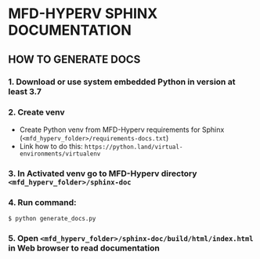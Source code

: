 # MFD-HYPERV SPHINX DOCUMENTATION

## HOW TO GENERATE DOCS
### 1. Download or use system embedded Python in version at least 3.7
### 2. Create venv
- Create Python venv from MFD-Hyperv requirements for Sphinx (`<mfd_hyperv_folder>/requirements-docs.txt`) 
- Link how to do this: `https://python.land/virtual-environments/virtualenv`
### 3. In Activated venv go to MFD-Hyperv directory `<mfd_hyperv_folder>/sphinx-doc`
### 4. Run command:
```shell
$ python generate_docs.py
```
### 5. Open `<mfd_hyperv_folder>/sphinx-doc/build/html/index.html` in Web browser to read documentation